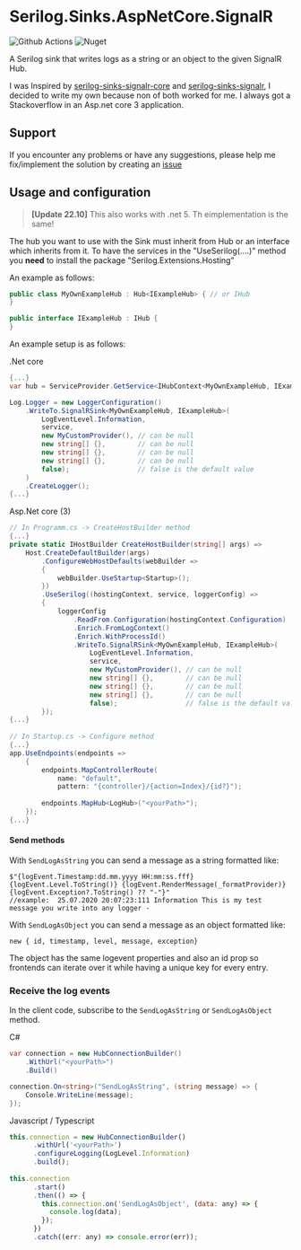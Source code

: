 # Serilog.Sinks.AspNetCore.SignalR

![Github Actions](https://github.com/lTimeless/Serilog.Sinks.AspNetCore.SignalR/workflows/Github%20Actions/badge.svg)
![Nuget](https://img.shields.io/nuget/v/Serilog.Sinks.AspNetCore.SignalR)

A Serilog sink that writes logs as a string or an object to the given SignalR Hub.

I was Inspired by [serilog-sinks-signalr-core](https://github.com/DrugoLebowski/serilog-sinks-signalr-core) and [serilog-sinks-signalr](https://github.com/serilog/serilog-sinks-signalr), I decided to write my own because non of both worked for me. I always got a Stackoverflow in an Asp.net core 3 application.

## Support
If you encounter any problems or have any suggestions, please help me fix/implement the solution by creating an [issue](https://github.com/lTimeless/Serilog.Sinks.AspNetCore.SignalR/issues)

## Usage and configuration
> __[Update 22.10]__ This also works with .net 5. Th eimplementation is the same!

The hub you want to use with the Sink must inherit from Hub<IHub> or an interface which inherits from it. 
To have the services in the "UseSerilog(....)" method you __need__ to install the package "Serilog.Extensions.Hosting"

An example as follows:

```csharp
public class MyOwnExampleHub : Hub<IExampleHub> { // or IHub
}
```

```csharp
public interface IExampleHub : IHub {
}
```

An example setup is as follows:

.Net core
```csharp 
{...}
var hub = ServiceProvider.GetService<IHubContext<MyOwnExampleHub, IExampleHub>>(); // or IHub

Log.Logger = new LoggerConfiguration()
    .WriteTo.SignalRSink<MyOwnExampleHub, IExampleHub>(
        LogEventLevel.Information,
        service,
        new MyCustomProvider(), // can be null
        new string[] {},        // can be null
        new string[] {},        // can be null
        new string[] {},        // can be null
        false);                 // false is the default value
    )
    .CreateLogger();
{...}

```

Asp.Net core (3)
```csharp
// In Programm.cs -> CreateHostBuilder method
{...}
private static IHostBuilder CreateHostBuilder(string[] args) =>
    Host.CreateDefaultBuilder(args)
        .ConfigureWebHostDefaults(webBuilder =>
        {
            webBuilder.UseStartup<Startup>();
        })
        .UseSerilog((hostingContext, service, loggerConfig) =>
        {
            loggerConfig
                .ReadFrom.Configuration(hostingContext.Configuration)
                .Enrich.FromLogContext()
                .Enrich.WithProcessId()
                .WriteTo.SignalRSink<MyOwnExampleHub, IExampleHub>(
                    LogEventLevel.Information,
                    service,
                    new MyCustomProvider(), // can be null
                    new string[] {},        // can be null
                    new string[] {},        // can be null
                    new string[] {},        // can be null
                    false);                 // false is the default value
        });
{...}
        
// In Startup.cs -> Configure method   
{...}   
app.UseEndpoints(endpoints =>
    {
        endpoints.MapControllerRoute(
            name: "default",
            pattern: "{controller}/{action=Index}/{id?}");
    
        endpoints.MapHub<LogHub>("<yourPath>");
    });
{...}

```
#### Send methods
With `SendLogAsString` you can send a message as a string formatted like:
```charp
$"{logEvent.Timestamp:dd.mm.yyyy HH:mm:ss.fff} {logEvent.Level.ToString()} {logEvent.RenderMessage(_formatProvider)} {logEvent.Exception?.ToString() ?? "-"}"
//example:  25.07.2020 20:07:23:111 Information This is my test message you write into any logger -
```
With `SendLogAsObject` you can send a message as an object formatted like:
```
new { id, timestamp, level, message, exception}
```
The object has the same logevent properties and also an id prop so frontends can iterate over it while having a unique key for every entry.


### Receive the log events

In the client code, subscribe to the `SendLogAsString` or `SendLogAsObject` method.

C#
```csharp
var connection = new HubConnectionBuilder()
    .WithUrl("<yourPath>")
    .Build()

connection.On<string>("SendLogAsString", (string message) => {
    Console.WriteLine(message);
});
```

Javascript / Typescript
```js 
this.connection = new HubConnectionBuilder()
      .withUrl('<yourPath>')
      .configureLogging(LogLevel.Information)
      .build();
      
this.connection
      .start()
      .then(() => {
        this.connection.on('SendLogAsObject', (data: any) => {
          console.log(data);
        });
      })
      .catch((err: any) => console.error(err));
```
